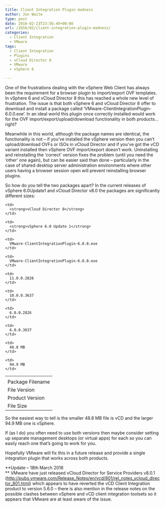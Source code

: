 ```yaml
---
title: Client Integration Plugin madness
author: Jon Waite
type: post
date: 2016-02-23T23:56:49+00:00
url: /2016/02/client-integration-plugin-madness/
categories:
  - Client Integration
  - VMware
tags:
  - Client Integration
  - Plugins
  - vCloud Director 8
  - VMware
  - vSphere 6

---
```

One of the frustrations dealing with the vSphere Web Client has always been the requirement for a browser plugin to import/export OVF templates. In vSphere 6 and vCloud Director 8 this has reached a whole new level of frustration. The issue is that both vSphere 6 and vCloud Director 8 offer to download and install a package called &#8216;VMware-ClientIntegrationPlugin-6.0.0.exe&#8217;. In an ideal world this plugin once correctly installed would work for the OVF import/export/upload/download functionality in both products&#8230; right?

Meanwhile in this world, although the package names are identical, the functionality is not &#8211; if you&#8217;ve installed the vSphere version then you can&#8217;t upload/download OVFs or ISOs in vCloud Director and if you&#8217;ve got the vCD variant installed then vSphere OVF import/export doesn&#8217;t work. Uninstalling and reinstalling the &#8216;correct&#8217; version fixes the problem (until you need the &#8216;other&#8217; one again), but can be easier said than done &#8211; particularly in the case of shared desktop server administration environments where other users having a browser session open will prevent reinstalling browser plugins.

So how do you tell the two packages apart? In the current releases of vSphere 6.0Update1 and vCloud Director v8.0 the packages are significantly different sizes:

<table>
  <tr>
    <td>
    </td>
    
    <td>
      <strong>vCloud Director 8</strong>
    </td>
    
    <td>
      <strong>vSphere 6.0 Update 1</strong>
    </td>
  </tr>
  
  <tr>
    <td>
      Package Filename
    </td>
    
    <td>
      VMware-ClientIntegrationPlugin-6.0.0.exe
    </td>
    
    <td>
      VMware-ClientIntegrationPlugin-6.0.0.exe
    </td>
  </tr>
  
  <tr>
    <td>
      File Version
    </td>
    
    <td>
      11.0.0.2826
    </td>
    
    <td>
      10.0.0.3637
    </td>
  </tr>
  
  <tr>
    <td>
      Product Version
    </td>
    
    <td>
      6.0.0.2826
    </td>
    
    <td>
      6.0.0.3637
    </td>
  </tr>
  
  <tr>
    <td>
      File Size
    </td>
    
    <td>
      48.8 MB
    </td>
    
    <td>
      94.9 MB
    </td>
  </tr>
</table>

So the easiest way to tell is the smaller 48.8 MB file is vCD and the larger 94.9 MB one is vSphere.

If (as I do) you often need to use both versions then maybe consider setting up separate management desktops (or virtual apps) for each so you can easily reach one that&#8217;s going to work for you.

Hopefully VMware will fix this in a future release and provide a single integration plugin that works across both products.

**Update &#8211; 18th March 2016  
** VMware have just released vCloud Director for Service Providers v8.0.1 (<a href="http://pubs.vmware.com/Release_Notes/en/vcd/801/rel_notes_vcloud_director_801.html" target="_blank">http://pubs.vmware.com/Release_Notes/en/vcd/801/rel_notes_vcloud_director_801.html</a>) which appears to have reverted the vCD Client Integration product to version 5.6.0 &#8211; there is also mention in the release notes on the possible clashes between vSphere and vCD client integration toolsets so it appears that VMware are at least aware of the issue.